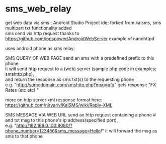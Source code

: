 # sms_web_relay
get web data via sms  ;  Android Studio Project ide; forked from kalsms, sms multipart txt functionality added<br>
sms send via http request thanks to https://github.com/lopspower/AndroidWebServer example of nanohttpd<br>

uses android phone as sms relay:

SMS QUERY OF WEB PAGE
send an sms with a predefined prefix to this phone<br>
it will send http request to a (web) server  (sample php code in examples; smshttp.php),<br>
and return the response as sms txt(s) to the requesting phone<br>
e.g. "http://somedomain.com/smshttp.php?msg=qfx"
gets response "<reply><sms-to-sender>FX Rates  (etc etc)  </sms-to-sender></reply>"

more on http server xml response format here: https://github.com/niryariv/KalSMS/wiki/Reply-XML<br>

SMS MESSAGE VIA WEB URL
send an http request containing a phone # and txt msg to this phone's ip address(specified port),<br>
e.g. "http://192.168.0.100:8080/?phone_number=123456&sms_message=Hello!"
it will forward the msg as sms to that phone<br>
